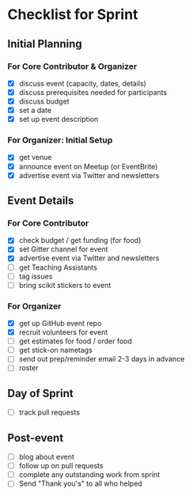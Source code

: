 # Checklist for Sprint

## Initial Planning 
### For Core Contributor & Organizer
- [x] discuss event (capacity, dates, details)
- [x] discuss prerequisites needed for participants
- [x] discuss budget
- [x] set a date
- [x] set up event description

### For Organizer: Initial Setup
- [x] get venue 
- [x] announce event on Meetup (or EventBrite)
- [x] advertise event via Twitter and newsletters

## Event Details
### For Core Contributor
- [x] check budget / get funding (for food)
- [x] set Gitter channel for event
- [x] advertise event via Twitter and newsletters
- [ ] get Teaching Assistants
- [ ] tag issues
- [ ] bring scikit stickers to event

### For Organizer
- [x] get up GitHub event repo
- [x] recruit volunteers for event
- [ ] get estimates for food / order food 
- [ ] get stick-on nametags
- [ ] send out prep/reminder email 2-3 days in advance
- [ ] roster

## Day of Sprint
- [ ] track pull requests 

## Post-event
- [ ] blog about event
- [ ] follow up on pull requests
- [ ] complete any outstanding work from sprint
- [ ] Send "Thank you's" to all who helped
